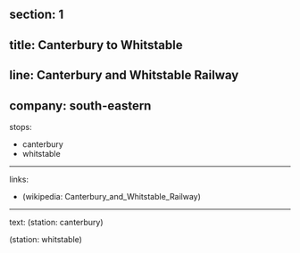 ﻿section: 1
----
title: Canterbury to Whitstable
----
line: Canterbury and Whitstable Railway
----
company: south-eastern
----
stops:
- canterbury
- whitstable
----
links:
- (wikipedia: Canterbury_and_Whitstable_Railway)
----
text: (station: canterbury)

(station: whitstable)
